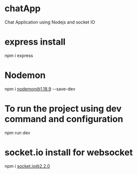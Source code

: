 # chatApp
Chat Application using Nodejs and socket IO

# express install

npm i express

# Nodemon

npm i nodemon@1.18.9 --save-dev

# To run the project using dev command and configuration

npm run dev

# socket.io install for websocket

npm i socket.io@2.2.0